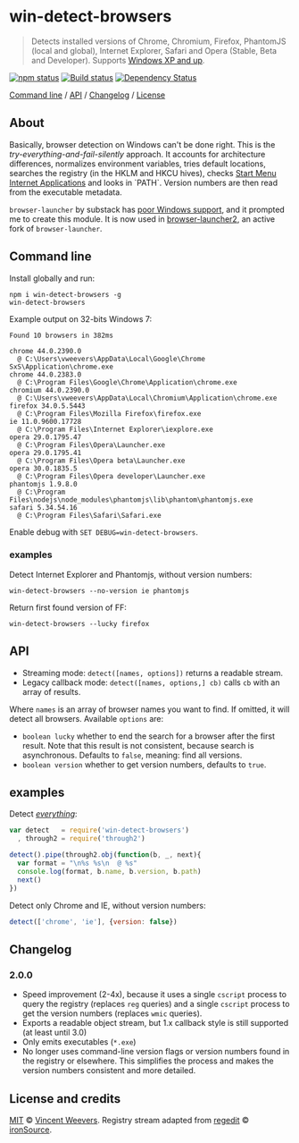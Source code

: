 # win-detect-browsers

> Detects installed versions of Chrome, Chromium, Firefox, PhantomJS (local and global), Internet Explorer, Safari and Opera (Stable, Beta and Developer). Supports [Windows XP and up](https://github.com/vweevers/win-detect-browsers/wiki).

[![npm status](http://img.shields.io/npm/v/win-detect-browsers.svg?style=flat-square)](https://www.npmjs.org/package/win-detect-browsers) [![Build status](https://img.shields.io/appveyor/ci/vweevers/win-detect-browsers.svg?style=flat-square)](https://ci.appveyor.com/project/vweevers/win-detect-browsers) [![Dependency Status](https://img.shields.io/david/vweevers/win-detect-browsers.svg?style=flat-square)](https://david-dm.org/vweevers/win-detect-browsers)

[Command line](#command-line) / [API](#api) / [Changelog](#changelog) / [License](#license-and-credits)

## About

Basically, browser detection on Windows can't be done right. This is the *try-everything-and-fail-silently* approach. It accounts for architecture differences, normalizes environment variables, tries default locations, searches the registry (in the HKLM and HKCU hives), checks [Start Menu Internet Applications](http://msdn.microsoft.com/en-us/library/windows/desktop/dd203067(v=vs.85).aspx) and looks in `PATH`. Version numbers are then read from the executable metadata.

`browser-launcher` by substack has [poor Windows support](https://github.com/substack/browser-launcher/issues/7), and it prompted me to create this module. It is now used in [browser-launcher2](https://github.com/benderjs/browser-launcher2), an active fork of `browser-launcher`.

## Command line

Install globally and run:

    npm i win-detect-browsers -g
    win-detect-browsers

Example output on 32-bits Windows 7:

    Found 10 browsers in 382ms
    
    chrome 44.0.2390.0
      @ C:\Users\vweevers\AppData\Local\Google\Chrome SxS\Application\chrome.exe
    chrome 44.0.2383.0
      @ C:\Program Files\Google\Chrome\Application\chrome.exe
    chromium 44.0.2390.0
      @ C:\Users\vweevers\AppData\Local\Chromium\Application\chrome.exe
    firefox 34.0.5.5443
      @ C:\Program Files\Mozilla Firefox\firefox.exe
    ie 11.0.9600.17728
      @ C:\Program Files\Internet Explorer\iexplore.exe
    opera 29.0.1795.47
      @ C:\Program Files\Opera\Launcher.exe
    opera 29.0.1795.41
      @ C:\Program Files\Opera beta\Launcher.exe
    opera 30.0.1835.5
      @ C:\Program Files\Opera developer\Launcher.exe
    phantomjs 1.9.8.0
      @ C:\Program Files\nodejs\node_modules\phantomjs\lib\phantom\phantomjs.exe
    safari 5.34.54.16
      @ C:\Program Files\Safari\Safari.exe

Enable debug with `SET DEBUG=win-detect-browsers`.

### examples

Detect Internet Explorer and Phantomjs, without version numbers:

    win-detect-browsers --no-version ie phantomjs

Return first found version of FF:

    win-detect-browsers --lucky firefox

## API

- Streaming mode: `detect([names, options])` returns a readable stream.
- Legacy callback mode: `detect([names, options,] cb)` calls `cb` with an array of results.

Where `names` is an array of browser names you want to find. If omitted, it will detect all browsers. Available `options` are:

- `boolean lucky` whether to end the search for a browser after the first result. Note that this result is not consistent, because search is asynchronous. Defaults to `false`, meaning: find all versions.
- `boolean version` whether to get version numbers, defaults to `true`.

## examples

Detect *[everything](http://youtu.be/k1yvvNvlXtg)*:

```js
var detect   = require('win-detect-browsers')
  , through2 = require('through2')

detect().pipe(through2.obj(function(b, _, next){
  var format = "\n%s %s\n  @ %s"
  console.log(format, b.name, b.version, b.path)
  next()
})

```

Detect only Chrome and IE, without version numbers:

```js
detect(['chrome', 'ie'], {version: false})
```

## Changelog

### 2.0.0

- Speed improvement (2-4x), because it uses a single `cscript` process to query the registry (replaces `reg` queries) and a single `cscript` process to get the version numbers (replaces `wmic` queries).
- Exports a readable object stream, but 1.x callback style is still supported (at least until 3.0)
- Only emits executables (`*.exe`)
- No longer uses command-line version flags or version numbers found in the registry or elsewhere. This simplifies the process and makes the version numbers consistent and more detailed.

## License and credits

[MIT](http://opensource.org/licenses/MIT) © [Vincent Weevers](http://vincentweevers.nl). Registry stream adapted from [regedit](https://www.npmjs.com/package/regedit) © [ironSource](http://www.ironsrc.com/).
